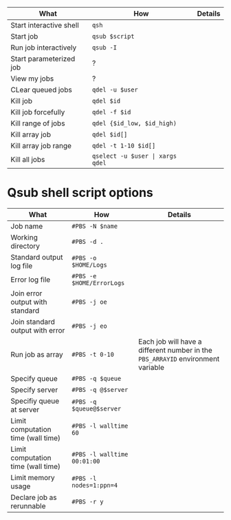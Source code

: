 | What | How | Details |
|---|---|---|
| Start interactive shell | `qsh` | |
| Start job | `qsub $script` | |
| Run job interactively | `qsub -I` | |
| Start parameterized job | ? | |
| View my jobs | ? | | 
| CLear queued jobs | `qdel -u $user` | |
| Kill job | `qdel $id` | |
| Kill job forcefully | `qdel -f $id` | |
| Kill range of jobs | `qdel {$id_low, $id_high)` | |
| Kill array job | `qdel $id[]` | |
| Kill array job range | `qdel -t 1-10 $id[]` | |
| Kill all jobs | `qselect -u $user \| xargs qdel` | | 

# Qsub shell script options
| What | How | Details |
|---|---|---|
| Job name | `#PBS -N $name` | |
| Working directory | `#PBS -d .` | |
| Standard output log file | `#PBS -o $HOME/Logs` | |
| Error log file | `#PBS -e $HOME/ErrorLogs` | |
| Join error output with standard | `#PBS -j oe` | |
| Join standard output with error | `#PBS -j eo` | |
| Run job as array | `#PBS -t 0-10` | Each job will have a different number in the `PBS_ARRAYID` environment variable |
| Specify queue | `#PBS -q $queue` | |
| Specify server | `#PBS -q @$server` | |
| Specifiy queue at server | `#PBS -q $queue@$server` | |
| Limit computation time (wall time) | `#PBS -l walltime 60` | |
| Limit computation time (wall time) | `#PBS -l walltime 00:01:00` | |
| Limit memory usage | `#PBS -l nodes=1:ppn=4` | |
| Declare job as rerunnable | `#PBS -r y` | |
